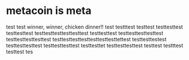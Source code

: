 # metacoin is meta

test
test
winner, winner, chicken dinner!!
test
testttest
testtest
testtesttest
testtesttest
testtesttesttesttesttest
testtesttest
testtesttesttesttest
testtesttesttesttest
testtesttesttesttesttesttesttettest
testtesttestest
testtesttesttest
testtesttesttest
testtesttet
testtesttesttest
testtest
testttest
testtest
tes
